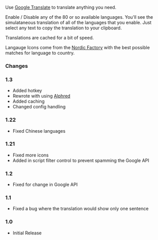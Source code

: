 Use [Google Translate](https://translate.google.com/) to translate anything you need.

Enable / Disable any of the 80 or so available languages. You'll see the simulataneous translation of all of the languages that you enable. Just select any text to copy the translation to your clipboard.

Translations are cached for a bit of speed.

Langauge Icons come from the [Nordic Factory](www.nordicfactory.com) with the best possible matches for language to country.

### Changes

### 1.3
* Added hotkey
* Rewrote with using [Alphred](https://github.com/shawnrice/alphred)
* Added caching
* Changed config handling

### 1.22
* Fixed Chinese languages

### 1.21
* Fixed more icons
* Added in script filter control to prevent spamming the Google API

### 1.2
* Fixed for change in Google API

### 1.1
* Fixed a bug where the translation would show only one sentence

### 1.0
* Initial Release